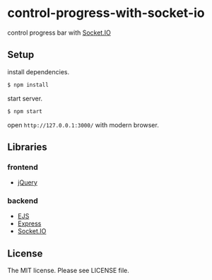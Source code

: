 # control-progress-with-socket-io

control progress bar with [Socket.IO](http://socket.io/)

## Setup

install dependencies.

```sh
$ npm install
```

start server.

```sh
$ npm start
```

open `http://127.0.0.1:3000/` with modern browser.

## Libraries

### frontend

- [jQuery](http://jquery.com/)

### backend

- [EJS](https://github.com/mde/ejs/)
- [Express](http://expressjs.com/)
- [Socket.IO](https://socket.io/)

## License

The MIT license. Please see LICENSE file.
